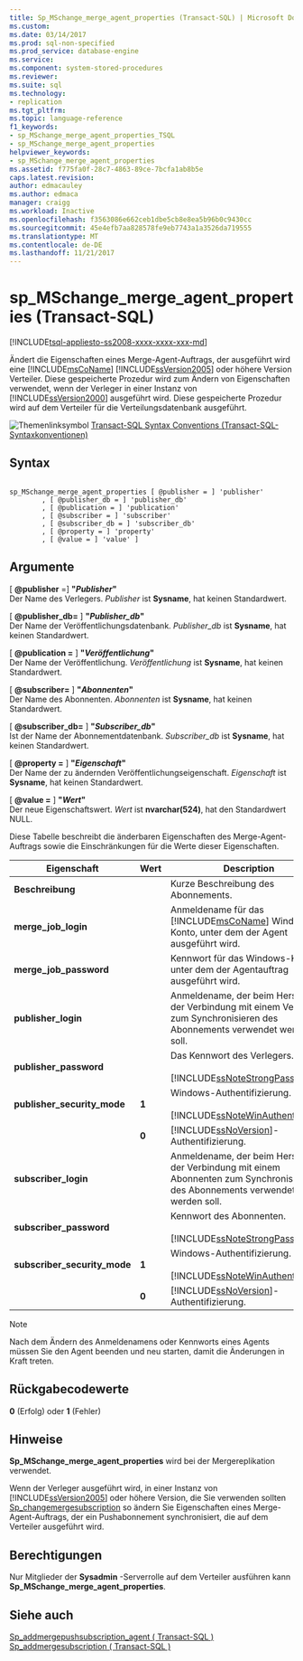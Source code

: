 ```yaml
---
title: Sp_MSchange_merge_agent_properties (Transact-SQL) | Microsoft Docs
ms.custom: 
ms.date: 03/14/2017
ms.prod: sql-non-specified
ms.prod_service: database-engine
ms.service: 
ms.component: system-stored-procedures
ms.reviewer: 
ms.suite: sql
ms.technology:
- replication
ms.tgt_pltfrm: 
ms.topic: language-reference
f1_keywords:
- sp_MSchange_merge_agent_properties_TSQL
- sp_MSchange_merge_agent_properties
helpviewer_keywords:
- sp_MSchange_merge_agent_properties
ms.assetid: f775fa0f-28c7-4863-89ce-7bcfa1ab8b5e
caps.latest.revision: 
author: edmacauley
ms.author: edmaca
manager: craigg
ms.workload: Inactive
ms.openlocfilehash: f3563086e662ceb1dbe5cb8e8ea5b96b0c9430cc
ms.sourcegitcommit: 45e4efb7aa828578fe9eb7743a1a3526da719555
ms.translationtype: MT
ms.contentlocale: de-DE
ms.lasthandoff: 11/21/2017
---
```

# <a name="spmschangemergeagentproperties-transact-sql"></a>sp_MSchange_merge_agent_properties (Transact-SQL)
[!INCLUDE[tsql-appliesto-ss2008-xxxx-xxxx-xxx-md](../../includes/tsql-appliesto-ss2008-xxxx-xxxx-xxx-md.md)]

  Ändert die Eigenschaften eines Merge-Agent-Auftrags, der ausgeführt wird eine [!INCLUDE[msCoName](../../includes/msconame-md.md)] [!INCLUDE[ssVersion2005](../../includes/ssversion2005-md.md)] oder höhere Version Verteiler. Diese gespeicherte Prozedur wird zum Ändern von Eigenschaften verwendet, wenn der Verleger in einer Instanz von [!INCLUDE[ssVersion2000](../../includes/ssversion2000-md.md)] ausgeführt wird. Diese gespeicherte Prozedur wird auf dem Verteiler für die Verteilungsdatenbank ausgeführt.  
  
 ![Themenlinksymbol](../../database-engine/configure-windows/media/topic-link.gif "Topic link icon") [Transact-SQL Syntax Conventions (Transact-SQL-Syntaxkonventionen)](../../t-sql/language-elements/transact-sql-syntax-conventions-transact-sql.md)  
  
## <a name="syntax"></a>Syntax  
  
```  
  
sp_MSchange_merge_agent_properties [ @publisher = ] 'publisher'  
        , [ @publisher_db = ] 'publisher_db'  
        , [ @publication = ] 'publication'   
        , [ @subscriber = ] 'subscriber'   
        , [ @subscriber_db = ] 'subscriber_db'   
        , [ @property = ] 'property'   
        , [ @value = ] 'value' ]  
```  
  
## <a name="arguments"></a>Argumente  
 [  **@publisher**  =] **"***Publisher***"**  
 Der Name des Verlegers. *Publisher* ist **Sysname**, hat keinen Standardwert.  
  
 [  **@publisher_db=** ] **"***Publisher_db***"**  
 Der Name der Veröffentlichungsdatenbank. *Publisher_db* ist **Sysname**, hat keinen Standardwert.  
  
 [  **@publication =** ] **"***Veröffentlichung***"**  
 Der Name der Veröffentlichung. *Veröffentlichung* ist **Sysname**, hat keinen Standardwert.  
  
 [  **@subscriber=** ] **"***Abonnenten***"**  
 Der Name des Abonnenten. *Abonnenten* ist **Sysname**, hat keinen Standardwert.  
  
 [  **@subscriber_db=** ] **"***Subscriber_db***"**  
 Ist der Name der Abonnementdatenbank. *Subscriber_db* ist **Sysname**, hat keinen Standardwert.  
  
 [  **@property =** ] **"***Eigenschaft***"**  
 Der Name der zu ändernden Veröffentlichungseigenschaft. *Eigenschaft* ist **Sysname**, hat keinen Standardwert.  
  
 [  **@value =** ] **"***Wert***"**  
 Der neue Eigenschaftswert. *Wert* ist **nvarchar(524)**, hat den Standardwert NULL.  
  
 Diese Tabelle beschreibt die änderbaren Eigenschaften des Merge-Agent-Auftrags sowie die Einschränkungen für die Werte dieser Eigenschaften.  
  
|Eigenschaft|Wert|Description|  
|--------------|-----------|-----------------|  
|**Beschreibung**||Kurze Beschreibung des Abonnements.|  
|**merge_job_login**||Anmeldename für das [!INCLUDE[msCoName](../../includes/msconame-md.md)] Windows-Konto, unter dem der Agent ausgeführt wird.|  
|**merge_job_password**||Kennwort für das Windows-Konto, unter dem der Agentauftrag ausgeführt wird.|  
|**publisher_login**||Anmeldename, der beim Herstellen der Verbindung mit einem Verleger zum Synchronisieren des Abonnements verwendet werden soll.|  
|**publisher_password**||Das Kennwort des Verlegers.<br /><br /> [!INCLUDE[ssNoteStrongPass](../../includes/ssnotestrongpass-md.md)]|  
|**publisher_security_mode**|**1**|Windows-Authentifizierung.<br /><br /> [!INCLUDE[ssNoteWinAuthentication](../../includes/ssnotewinauthentication-md.md)]|  
||**0**|[!INCLUDE[ssNoVersion](../../includes/ssnoversion-md.md)]-Authentifizierung.|  
|**subscriber_login**||Anmeldename, der beim Herstellen der Verbindung mit einem Abonnenten zum Synchronisieren des Abonnements verwendet werden soll.|  
|**subscriber_password**||Kennwort des Abonnenten.<br /><br /> [!INCLUDE[ssNoteStrongPass](../../includes/ssnotestrongpass-md.md)]|  
|**subscriber_security_mode**|**1**|Windows-Authentifizierung.<br /><br /> [!INCLUDE[ssNoteWinAuthentication](../../includes/ssnotewinauthentication-md.md)]|  
||**0**|[!INCLUDE[ssNoVersion](../../includes/ssnoversion-md.md)]-Authentifizierung.|  
  
> [!NOTE]  
>  Nach dem Ändern des Anmeldenamens oder Kennworts eines Agents müssen Sie den Agent beenden und neu starten, damit die Änderungen in Kraft treten.  
  
## <a name="return-code-values"></a>Rückgabecodewerte  
 **0** (Erfolg) oder **1** (Fehler)  
  
## <a name="remarks"></a>Hinweise  
 **Sp_MSchange_merge_agent_properties** wird bei der Mergereplikation verwendet.  
  
 Wenn der Verleger ausgeführt wird, in einer Instanz von [!INCLUDE[ssVersion2005](../../includes/ssversion2005-md.md)] oder höhere Version, die Sie verwenden sollten [Sp_changemergesubscription](../../relational-databases/system-stored-procedures/sp-changemergesubscription-transact-sql.md) so ändern Sie Eigenschaften eines Merge-Agent-Auftrags, der ein Pushabonnement synchronisiert, die auf dem Verteiler ausgeführt wird.  
  
## <a name="permissions"></a>Berechtigungen  
 Nur Mitglieder der **Sysadmin** -Serverrolle auf dem Verteiler ausführen kann **Sp_MSchange_merge_agent_properties**.  
  
## <a name="see-also"></a>Siehe auch  
 [Sp_addmergepushsubscription_agent &#40; Transact-SQL &#41;](../../relational-databases/system-stored-procedures/sp-addmergepushsubscription-agent-transact-sql.md)   
 [Sp_addmergesubscription &#40; Transact-SQL &#41;](../../relational-databases/system-stored-procedures/sp-addmergesubscription-transact-sql.md)  
  
  
